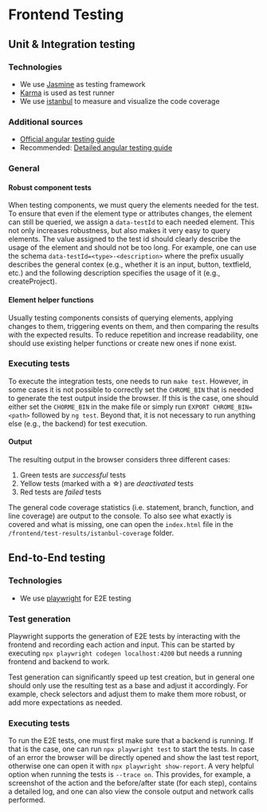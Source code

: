 <!--
 ~ SPDX-FileCopyrightText: Copyright DB Netz AG and the capella-collab-manager contributors
 ~ SPDX-License-Identifier: Apache-2.0
 -->

# Frontend Testing

## Unit & Integration testing

### Technologies

- We use [Jasmine] as testing framework
- [Karma] is used as test runner
- We use [istanbul] to measure and visualize the code coverage

### Additional sources

- [Official angular testing guide]
- Recommended: [Detailed angular testing guide]

### General

#### Robust component tests

When testing components, we must query the elements needed for the test.
To ensure that even if the element type or attributes changes, the element
can still be queried, we assign a `data-testId` to each needed element.
This not only increases robustness, but also makes it very easy
to query elements. The value assigned to the test id should clearly describe
the usage of the element and should not be too long.
For example, one can use the schema `data-testId=<type>-<description>`
where the prefix usually describes the general contex (e.g., whether it is
an input, button, textfield, etc.) and the following description specifies the
usage of it (e.g., createProject).

#### Element helper functions

Usually testing components consists of querying elements, applying changes
to them, triggering events on them, and then comparing the results with the
expected results. To reduce repetition and increase readability, one should
use existing helper functions or create new ones if none exist.

### Executing tests

To execute the integration tests, one needs to run `make test`. However, in some
cases it is not possible to correctly set the `CHROME_BIN` that is needed to generate
the test output inside the browser. If this is the case, one should either set
the `CHORME_BIN` in the make file or simply run `EXPORT CHROME_BIN=<path>`
followed by `ng test`. Beyond that, it is not necessary to run anything else
(e.g., the backend) for test execution.

#### Output

The resulting output in the browser considers three different cases:

1. Green tests are _successful_ tests
2. Yellow tests (marked with a ☆) are _deactivated_ tests
3. Red tests are _failed_ tests

The general code coverage statistics (i.e. statement, branch, function,
and line coverage) are output to the console. To also see what exactly is
covered and what is missing, one can open the `index.html` file in the
`/frontend/test-results/istanbul-coverage` folder.

## End-to-End testing

### Technologies

- We use [playwright] for E2E testing

### Test generation

Playwright supports the generation of E2E tests by interacting
with the frontend and recording each action and input. This can be started
by executing `npx playwright codegen localhost:4200` but needs a running
frontend and backend to work.

Test generation can significantly speed up test creation, but in general
one should only use the resulting test as a base and adjust it accordingly.
For example, check selectors and adjust them to make them more robust,
or add more expectations as needed.

### Executing tests

To run the E2E tests, one must first make sure that a backend is running.
If that is the case, one can run `npx playwright test` to start
the tests. In case of an error the browser will be directly opened and
show the last test report, otherwise one can open it with `npx playwright show-report`.
A very helpful option when running the tests is `--trace on`. This provides,
for example, a screenshot of the action and the before/after state (for each step),
contains a detailed log, and one can also view the console output and
network calls performed.

[jasmine]: https://jasmine.github.io
[karma]: https://karma-runner.github.io
[istanbul]: https://istanbul.js.org/
[playwright]: https://playwright.dev
[official angular testing guide]: https://angular.io/guide/testing
[detailed angular testing guide]: https://testing-angular.com/
